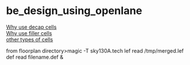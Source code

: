 # be_design_using_openlane

[Why use decap cells](https://github.com/visionvlsi/be_design_using_openlane/blob/main/why_decap_cells.md)<br/>
[Why use filler cells](https://github.com/visionvlsi/be_design_using_openlane/blob/main/why_filler_cells.md)<br/>
[other types of cells](https://github.com/visionvlsi/be_design_using_openlane/blob/main/other_cells.md)<br/>



from floorplan directory>magic -T sky130A.tech lef read /tmp/merged.lef def read filename.def &

